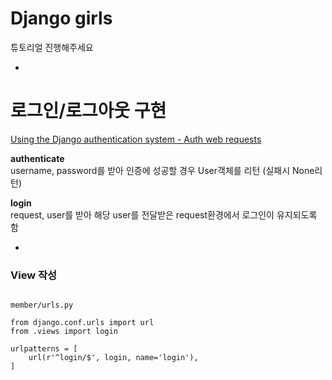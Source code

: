 # Django girls

튜토리얼 진행해주세요

-

# 로그인/로그아웃 구현

[Using the Django authentication system - Auth web requests](https://docs.djangoproject.com/en/1.10/topics/auth/default/#auth-web-requests)  

**authenticate**  
username, password를 받아 인증에 성공할 경우 User객체를 리턴 (실패시 None리턴)

**login**  
request, user를 받아 해당 user를 전달받은 request환경에서 로그인이 유지되도록 함

-

### View 작성

```python

```
`member/urls.py`

```
from django.conf.urls import url
from .views import login

urlpatterns = [
    url(r'^login/$', login, name='login'),
]
```

